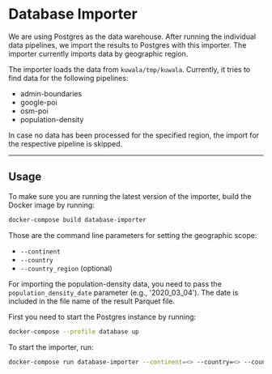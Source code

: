 # Database Importer

We are using Postgres as the data warehouse. After running the individual data pipelines, we import the results to
Postgres with this importer. The importer currently imports data by geographic region.

The importer loads the data from `kuwala/tmp/kuwala`. Currently, it tries to find data for the following pipelines:

- admin-boundaries
- google-poi
- osm-poi
- population-density

In case no data has been processed for the specified region, the import for the respective pipeline is skipped.

---

## Usage

To make sure you are running the latest version of the importer, build the Docker image by running:

```zsh
docker-compose build database-importer
```

Those are the command line parameters for setting the geographic scope:

- `--continent`
- `--country`
- `--country_region` (optional)

For importing the population-density data, you need to pass the `population_density_date` parameter (e.g., 
'2020_03_04'). The date is included in the file name of the result Parquet file.

First you need to start the Postgres instance by running:

```zsh
docker-compose --profile database up
```

To start the importer, run:

```zsh
docker-compose run database-importer --continent=<> --country=<> --country_region=<>
```
